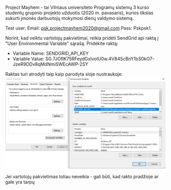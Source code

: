 Project Mayhem - tai Vilniaus universiteto Programų sistemų 3 kurso studentų grupinio projekto užduotis (2020 m. pavasaris), kurios tikslas  sukurti įmonės darbuotojų mokymosi dienų valdymo sistemą.

Test user:
Email: psk.projectmayhem2020@gmail.com
Pass: Pskpsk1.


Norint, kad veiktu vartotojų pakvietimai, reikia pridėti SendGrid api raktą į "User Environmental Variable" sąrašą. Pridėkite raktą:
* Variable Name: SENDGRID_API_KEY
* Variable Value: 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

Raktas turi atrodyti taip kaip parodyta sioje nuotraukoje: ![Image of Yaktocat](https://github.com/tesa4436/projectmayhem/blob/master/SystemPropertiesAdvanced_tpGWGbMSUc.png)

Jei vartotojų pakvietimas toliau neveikia - gali būti, kad rakto pradžioje ar gale yra tarpų
